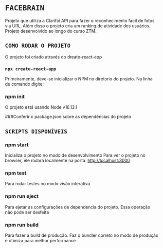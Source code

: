 # `FACEBRAIN`

Projeto que utiliza a Clarifai API para fazer o reconhecimento facil de fotos via URL. Além disso o projeto cria um ranking de atividade dos usuários.
Projeto desenvolvido ao longo do curso ZTM.


## `COMO RODAR O PROJETO`

O projeto foi criado através do dreate-react-app
###    `npx create-react-app`

Primeiramente, deve-se inicializar o NPM no diretorio do projeto.
Na linha de comando digite:
### npm init

O projeto está usando Node v16.13.1

###Conferir o package.json sobre as dependências do projeto


## `SCRIPTS DISPONÍVEIS`
### npm start

Inicializa o projeto no modo de desenvolvimento
Para ver o projeto no browser, ele rodará localmente na porta: [http://localhost:3000](http://localhost:3000)

### npm test

Para rodar testes no modo visão interativa

### npm run eject

Para ejetar as configurações de dependencia do projeto. Essa operação não pode ser desfeita

### npm run build

Para fazer a build de produção. Faz o bundler correto no modo de produção e otimiza para melhor performance



